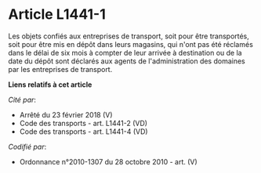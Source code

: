 # Article L1441-1

Les objets confiés aux entreprises de transport, soit pour être transportés, soit pour être mis en dépôt dans leurs magasins,
qui n'ont pas été réclamés dans le délai de six mois à compter de leur arrivée à destination ou de la date du dépôt sont
déclarés aux agents de l'administration des domaines par les entreprises de transport.

**Liens relatifs à cet article**

_Cité par_:

  - Arrêté du 23 février 2018 (V)
  - Code des transports - art. L1441-2 (VD)
  - Code des transports - art. L1441-4 (VD)

_Codifié par_:

  - Ordonnance n°2010-1307 du 28 octobre 2010 - art. (V)
